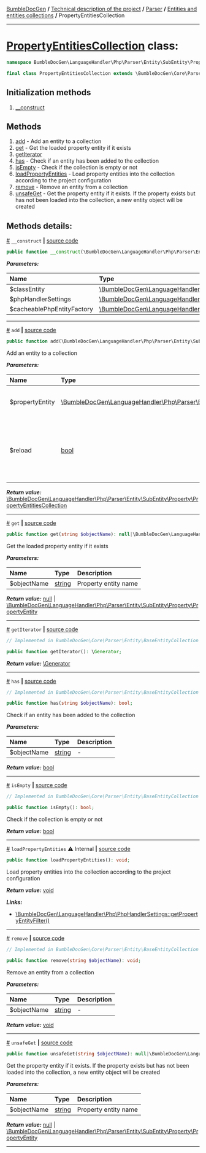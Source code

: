 [BumbleDocGen](../../../README.md) **/**
[Technical description of the project](../../readme.md) **/**
[Parser](../readme.md) **/**
[Entities and entities collections](../entity.md) **/**
PropertyEntitiesCollection

---


# [PropertyEntitiesCollection](https://github.com/bumble-tech/bumble-doc-gen/blob/master/src/LanguageHandler/Php/Parser/Entity/SubEntity/Property/PropertyEntitiesCollection.php#L15) class:

```php
namespace BumbleDocGen\LanguageHandler\Php\Parser\Entity\SubEntity\Property;

final class PropertyEntitiesCollection extends \BumbleDocGen\Core\Parser\Entity\BaseEntityCollection implements \IteratorAggregate
```

## Initialization methods

1. [__construct](#m-construct) 
## Methods

1. [add](#madd) - Add an entity to a collection
1. [get](#mget) - Get the loaded property entity if it exists
1. [getIterator](#mgetiterator) 
1. [has](#mhas) - Check if an entity has been added to the collection
1. [isEmpty](#misempty) - Check if the collection is empty or not
1. [loadPropertyEntities](#mloadpropertyentities) - Load property entities into the collection according to the project configuration
1. [remove](#mremove) - Remove an entity from a collection
1. [unsafeGet](#munsafeget) - Get the property entity if it exists. If the property exists but has not been loaded into the collection, a new entity object will be created

## Methods details:

<a name="m-construct" href="#m-construct">#</a> `__construct`  **|** [source code](https://github.com/bumble-tech/bumble-doc-gen/blob/master/src/LanguageHandler/Php/Parser/Entity/SubEntity/Property/PropertyEntitiesCollection.php#L17)
```php
public function __construct(\BumbleDocGen\LanguageHandler\Php\Parser\Entity\ClassLikeEntity $classEntity, \BumbleDocGen\LanguageHandler\Php\PhpHandlerSettings $phpHandlerSettings, \BumbleDocGen\LanguageHandler\Php\Parser\Entity\Cache\CacheablePhpEntityFactory $cacheablePhpEntityFactory);
```

***Parameters:***

| Name | Type | Description |
|:-|:-|:-|
$classEntity | [\BumbleDocGen\LanguageHandler\Php\Parser\Entity\ClassLikeEntity](https://github.com/bumble-tech/bumble-doc-gen/blob/master/src/LanguageHandler/Php/Parser/Entity/ClassLikeEntity.php) | - |
$phpHandlerSettings | [\BumbleDocGen\LanguageHandler\Php\PhpHandlerSettings](https://github.com/bumble-tech/bumble-doc-gen/blob/master/src/LanguageHandler/Php/PhpHandlerSettings.php) | - |
$cacheablePhpEntityFactory | [\BumbleDocGen\LanguageHandler\Php\Parser\Entity\Cache\CacheablePhpEntityFactory](https://github.com/bumble-tech/bumble-doc-gen/blob/master/src/LanguageHandler/Php/Parser/Entity/Cache/CacheablePhpEntityFactory.php) | - |

---

<a name="madd" href="#madd">#</a> `add`  **|** [source code](https://github.com/bumble-tech/bumble-doc-gen/blob/master/src/LanguageHandler/Php/Parser/Entity/SubEntity/Property/PropertyEntitiesCollection.php#L58)
```php
public function add(\BumbleDocGen\LanguageHandler\Php\Parser\Entity\SubEntity\Property\PropertyEntity $propertyEntity, bool $reload = false): \BumbleDocGen\LanguageHandler\Php\Parser\Entity\SubEntity\Property\PropertyEntitiesCollection;
```
Add an entity to a collection

***Parameters:***

| Name | Type | Description |
|:-|:-|:-|
$propertyEntity | [\BumbleDocGen\LanguageHandler\Php\Parser\Entity\SubEntity\Property\PropertyEntity](https://github.com/bumble-tech/bumble-doc-gen/blob/master/src/LanguageHandler/Php/Parser/Entity/SubEntity/Property/PropertyEntity.php) | Entity to be added to the collection |
$reload | [bool](https://www.php.net/manual/en/language.types.boolean.php) | Replace an entity with a new one if one has already been loaded previously |

***Return value:*** [\BumbleDocGen\LanguageHandler\Php\Parser\Entity\SubEntity\Property\PropertyEntitiesCollection](https://github.com/bumble-tech/bumble-doc-gen/blob/master/src/LanguageHandler/Php/Parser/Entity/SubEntity/Property/PropertyEntitiesCollection.php)

---

<a name="mget" href="#mget">#</a> `get`  **|** [source code](https://github.com/bumble-tech/bumble-doc-gen/blob/master/src/LanguageHandler/Php/Parser/Entity/SubEntity/Property/PropertyEntitiesCollection.php#L74)
```php
public function get(string $objectName): null|\BumbleDocGen\LanguageHandler\Php\Parser\Entity\SubEntity\Property\PropertyEntity;
```
Get the loaded property entity if it exists

***Parameters:***

| Name | Type | Description |
|:-|:-|:-|
$objectName | [string](https://www.php.net/manual/en/language.types.string.php) | Property entity name |

***Return value:*** [null](https://www.php.net/manual/en/language.types.null.php) | [\BumbleDocGen\LanguageHandler\Php\Parser\Entity\SubEntity\Property\PropertyEntity](https://github.com/bumble-tech/bumble-doc-gen/blob/master/src/LanguageHandler/Php/Parser/Entity/SubEntity/Property/PropertyEntity.php)

---

<a name="mgetiterator" href="#mgetiterator">#</a> `getIterator`  **|** [source code](https://github.com/bumble-tech/bumble-doc-gen/blob/master/src/Core/Parser/Entity/BaseEntityCollection.php#L11)
```php
// Implemented in BumbleDocGen\Core\Parser\Entity\BaseEntityCollection

public function getIterator(): \Generator;
```

***Return value:*** [\Generator](https://www.php.net/manual/en/language.generators.overview.php)

---

<a name="mhas" href="#mhas">#</a> `has`  **|** [source code](https://github.com/bumble-tech/bumble-doc-gen/blob/master/src/Core/Parser/Entity/BaseEntityCollection.php#L42)
```php
// Implemented in BumbleDocGen\Core\Parser\Entity\BaseEntityCollection

public function has(string $objectName): bool;
```
Check if an entity has been added to the collection

***Parameters:***

| Name | Type | Description |
|:-|:-|:-|
$objectName | [string](https://www.php.net/manual/en/language.types.string.php) | - |

***Return value:*** [bool](https://www.php.net/manual/en/language.types.boolean.php)

---

<a name="misempty" href="#misempty">#</a> `isEmpty`  **|** [source code](https://github.com/bumble-tech/bumble-doc-gen/blob/master/src/Core/Parser/Entity/BaseEntityCollection.php#L52)
```php
// Implemented in BumbleDocGen\Core\Parser\Entity\BaseEntityCollection

public function isEmpty(): bool;
```
Check if the collection is empty or not

***Return value:*** [bool](https://www.php.net/manual/en/language.types.boolean.php)

---

<a name="mloadpropertyentities" href="#mloadpropertyentities">#</a> `loadPropertyEntities` ⚠️ Internal  **|** [source code](https://github.com/bumble-tech/bumble-doc-gen/blob/master/src/LanguageHandler/Php/Parser/Entity/SubEntity/Property/PropertyEntitiesCollection.php#L35)
```php
public function loadPropertyEntities(): void;
```
Load property entities into the collection according to the project configuration

***Return value:*** [void](https://www.php.net/manual/en/language.types.void.php)

***Links:***
- [\BumbleDocGen\LanguageHandler\Php\PhpHandlerSettings::getPropertyEntityFilter()](/docs/tech/02_parser/classes/PhpHandlerSettings.md#mgetpropertyentityfilter)

---

<a name="mremove" href="#mremove">#</a> `remove`  **|** [source code](https://github.com/bumble-tech/bumble-doc-gen/blob/master/src/Core/Parser/Entity/BaseEntityCollection.php#L32)
```php
// Implemented in BumbleDocGen\Core\Parser\Entity\BaseEntityCollection

public function remove(string $objectName): void;
```
Remove an entity from a collection

***Parameters:***

| Name | Type | Description |
|:-|:-|:-|
$objectName | [string](https://www.php.net/manual/en/language.types.string.php) | - |

***Return value:*** [void](https://www.php.net/manual/en/language.types.void.php)

---

<a name="munsafeget" href="#munsafeget">#</a> `unsafeGet`  **|** [source code](https://github.com/bumble-tech/bumble-doc-gen/blob/master/src/LanguageHandler/Php/Parser/Entity/SubEntity/Property/PropertyEntitiesCollection.php#L90)
```php
public function unsafeGet(string $objectName): null|\BumbleDocGen\LanguageHandler\Php\Parser\Entity\SubEntity\Property\PropertyEntity;
```
Get the property entity if it exists. If the property exists but has not been loaded into the collection, a new entity object will be created

***Parameters:***

| Name | Type | Description |
|:-|:-|:-|
$objectName | [string](https://www.php.net/manual/en/language.types.string.php) | Property entity name |

***Return value:*** [null](https://www.php.net/manual/en/language.types.null.php) | [\BumbleDocGen\LanguageHandler\Php\Parser\Entity\SubEntity\Property\PropertyEntity](https://github.com/bumble-tech/bumble-doc-gen/blob/master/src/LanguageHandler/Php/Parser/Entity/SubEntity/Property/PropertyEntity.php)

---
